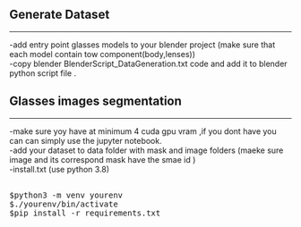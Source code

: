 ## Generate Dataset
---
-add entry point glasses models to your blender project (make sure that each model contain tow component(body,lenses))  
-copy blender BlenderScript_DataGeneration.txt code and add it to blender python script file .  
## Glasses images segmentation
---
-make sure yoy have at minimum 4 cuda gpu vram ,if you dont have you can can simply use the jupyter notebook.  
-add your dataset to data folder with mask and image folders (maeke sure image and its correspond mask have the smae id )  
-install.txt (use python 3.8)   
<pre>

$python3 -m venv yourenv
$./yourenv/bin/activate
$pip install -r requirements.txt

</pre>




